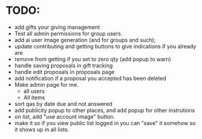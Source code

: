 # TODO:

 - add gifts your giving management
 - Test all admin permissions for group users.
 - add ai user image generation (and for groups and such);
 - update contributing and getting buttons to give indications if you already are
 - remove from getting if you set to zero qty (add popup to warn)
 - handle saving proposals in gift tracking
 - handle edit proposals in proposals page
 - add notification if a proposal you accepted has been deleted
 - Make admin page for me.
   - all users
   - All items
  - sort qas by date due and not answered
 - add publicity popup to other places, and add popup for other instrutions
 - on list, add "use account image" button.
 - make it so if you view public list logged in you can "save" it somehow so it shows up in all lists.
